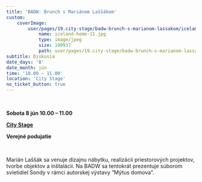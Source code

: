 ```yaml
---
title: 'BADW: Brunch s Mariánom Laššákom'
custom:
    coverImage:
        user/pages/19.city-stage/badw-brunch-s-marianom-lassakom/iceland-home-11.jpg:
            name: iceland-home-11.jpg
            type: image/jpeg
            size: 190937
            path: user/pages/19.city-stage/badw-brunch-s-marianom-lassakom/iceland-home-11.jpg
subtitle: Diskusia
date_days: '8'
date_month: jún
time: '10.00 – 11.00'
location: 'City Stage'
no_ticket_button: true
---
```


<br>

**Sobota 8 jún 10.00 – 11.00**

**[City Stage](/map)**

**Verejné podujatie**

<br>

Marián Laššák sa venuje dizajnu nábytku, realizácii priestorových projektov, tvorbe objektov a inštalácií. Na BADW sa tentokrát prezentuje súborom svietidiel Sondy v rámci autorskej výstavy “Mýtus domova”.

<br>